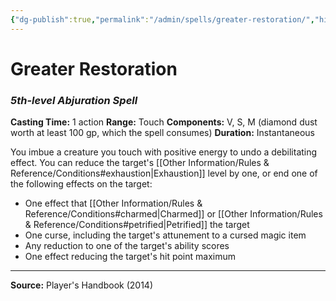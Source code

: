 ```yaml
---
{"dg-publish":true,"permalink":"/admin/spells/greater-restoration/","hide":true,"updated":"2025-08-05T19:49:54.568+01:00"}
---
```


# Greater Restoration
### *5th-level Abjuration Spell*
**Casting Time:** 1 action
**Range:** Touch
**Components:** V, S, M (diamond dust worth at least 100 gp, which the spell consumes)
**Duration:** Instantaneous

You imbue a creature you touch with positive energy to undo a debilitating effect. You can reduce the target's [[Other Information/Rules & Reference/Conditions#exhaustion\|Exhaustion]] level by one, or end one of the following effects on the target:

- One effect that [[Other Information/Rules & Reference/Conditions#charmed\|Charmed]] or [[Other Information/Rules & Reference/Conditions#petrified\|Petrified]] the target
- One curse, including the target's attunement to a cursed magic item
- Any reduction to one of the target's ability scores
- One effect reducing the target's hit point maximum

---
**Source:** Player's Handbook (2014)